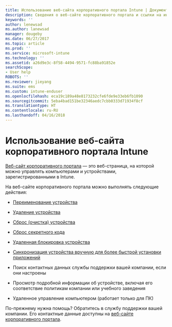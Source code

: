 ```yaml
---
title: Использование веб-сайта корпоративного портала Intune | Документы Майкрософт
description: Сведения о веб-сайте корпоративного портала и ссылки на инструкции по выполнению задач, которые можно выполнять на этом веб-сайте
keywords: ''
author: lenewsad
ms.author: lanewsad
manager: dougeby
ms.date: 06/27/2017
ms.topic: article
ms.prod: ''
ms.service: microsoft-intune
ms.technology: ''
ms.assetid: a26d9e3c-8f58-4494-9571-fc88ba91852e
searchScope:
- User help
ROBOTS: ''
ms.reviewer: jieyang
ms.suite: ems
ms.custom: intune-enduser
ms.openlocfilehash: eca19c189a48e8173232cfe6fde9e33eb6fb1090
ms.sourcegitcommit: 5eba4bad151be32346aedc7cbb0333d71934f8cf
ms.translationtype: HT
ms.contentlocale: ru-RU
ms.lasthandoff: 04/16/2018
---
```

# <a name="using-the-intune-company-portal-website"></a>Использование веб-сайта корпоративного портала Intune
[Веб-сайт корпоративного портала](https://portal.manage.microsoft.com#HelpDeskDialog) — это веб-страница, на которой можно управлять компьютерами и устройствами, зарегистрированными в Intune.

На веб-сайте корпоративного портала можно выполнять следующие действия:

-   [Переименование устройства](rename-your-device-cpwebsite.md)

-   [Удаление устройства](remove-your-device-cpwebsite.md)

-   [Сброс (очистка) устройства](reset-erase-your-device-cpwebsite.md)

-   [Сброс секретного кода](reset-your-passcode-cpwebsite.md)

-   [Удаленная блокировка устройства](remote-lock-your-device-cpwebsite.md)

-   [Синхронизация устройства вручную для более быстрой установки приложений](sync-your-device-manually-cpwebsite.md)

-   Поиск контактных данных службы поддержки вашей компании, если они настроены

-   Просмотр подробной информации об устройстве, включая его соответствие политикам компании или учебного заведения

-   Удаленное управление компьютером (работает только для ПК)

По-прежнему нужна помощь? Обратитесь в службу поддержки вашей компании. Его контактные данные доступны на [веб-сайте корпоративного портала](https://portal.manage.microsoft.com#HelpDeskDialog).
